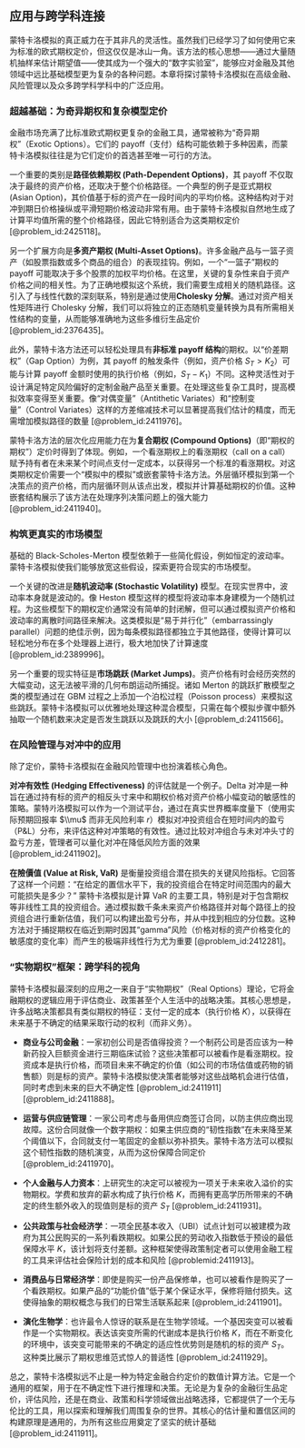 ## 应用与跨学科连接

蒙特卡洛模拟的真正威力在于其非凡的灵活性。虽然我们已经学习了如何使用它来为标准的欧式期权定价，但这仅仅是冰山一角。该方法的核心思想——通过大量随机抽样来估计期望值——使其成为一个强大的“数字实验室”，能够应对金融及其他领域中远比基础模型更为复杂的各种问题。本章将探讨蒙特卡洛模拟在高级金融、风险管理以及众多跨学科学科中的广泛应用。

### 超越基础：为奇异期权和复杂模型定价

金融市场充满了比标准欧式期权更复杂的金融工具，通常被称为“奇异期权”（Exotic Options）。它们的 payoff（支付）结构可能依赖于多种因素，而蒙特卡洛模拟往往是为它们定价的首选甚至唯一可行的方法。

一个重要的类别是**路径依赖期权 (Path-Dependent Options)**，其 payoff 不仅取决于最终的资产价格，还取决于整个价格路径。一个典型的例子是亚式期权 (Asian Option)，其价值基于标的资产在一段时间内的平均价格。这种结构对于对冲到期日价格操纵或平滑短期价格波动非常有用。由于蒙特卡洛模拟自然地生成了计算平均值所需的整个价格路径，因此它特别适合为这类期权定价 [@problem_id:2425118]。

另一个扩展方向是**多资产期权 (Multi-Asset Options)**。许多金融产品与一篮子资产（如股票指数或多个商品的组合）的表现挂钩。例如，一个“一篮子”期权的 payoff 可能取决于多个股票的加权平均价格。在这里，关键的复杂性来自于资产价格之间的相关性。为了正确地模拟这个系统，我们需要生成相关的随机路径。这引入了与线性代数的深刻联系，特别是通过使用**Cholesky 分解**。通过对资产相关性矩阵进行 Cholesky 分解，我们可以将独立的正态随机变量转换为具有所需相关性结构的变量，从而能够准确地为这些多维衍生品定价 [@problem_id:2376435]。

此外，蒙特卡洛方法还可以轻松处理具有**非标准 payoff 结构**的期权。以“价差期权”（Gap Option）为例，其 payoff 的触发条件（例如，资产价格 $S_T > K_2$）可能与计算 payoff 金额时使用的执行价格（例如，$S_T - K_1$）不同。这种灵活性对于设计满足特定风险偏好的定制金融产品至关重要。在处理这些复杂工具时，提高模拟效率变得至关重要。像“对偶变量”（Antithetic Variates）和“控制变量”（Control Variates）这样的方差缩减技术可以显著提高我们估计的精度，而无需增加模拟路径的数量 [@problem_id:2411976]。

蒙特卡洛方法的层次化应用能力在为**复合期权 (Compound Options)**（即“期权的期权”）定价时得到了体现。例如，一个看涨期权上的看涨期权（call on a call）赋予持有者在未来某个时间点支付一定成本，以获得另一个标准的看涨期权。对这类期权定价需要一个“模拟中的模拟”或嵌套蒙特卡洛方法。外层循环模拟到第一个决策点的资产价格，而内层循环则从该点出发，模拟并计算基础期权的价值。这种嵌套结构展示了该方法在处理序列决策问题上的强大能力 [@problem_id:2411940]。

### 构筑更真实的市场模型

基础的 Black-Scholes-Merton 模型依赖于一些简化假设，例如恒定的波动率。蒙特卡洛模拟使我们能够放宽这些假设，探索更符合现实的市场模型。

一个关键的改进是**随机波动率 (Stochastic Volatility)** 模型。在现实世界中，波动率本身就是波动的。像 Heston 模型这样的模型将波动率本身建模为一个随机过程。为这些模型下的期权定价通常没有简单的封闭解，但可以通过模拟资产价格和波动率的离散时间路径来解决。这类模拟是“易于并行化”（embarrassingly parallel）问题的绝佳示例，因为每条模拟路径都独立于其他路径，使得计算可以轻松地分布在多个处理器上进行，极大地加快了计算速度 [@problem_id:2389996]。

另一个重要的现实特征是**市场跳跃 (Market Jumps)**。资产价格有时会经历突然的大幅变动，这无法被平滑的几何布朗运动所捕捉。诸如 Merton 的跳跃扩散模型之类的模型通过在 GBM 过程之上添加一个泊松过程（Poisson process）来模拟这些跳跃。蒙特卡洛模拟可以优雅地处理这种混合模型，只需在每个模拟步骤中额外抽取一个随机数来决定是否发生跳跃以及跳跃的大小 [@problem_d:2411566]。

### 在风险管理与对冲中的应用

除了定价，蒙特卡洛模拟在金融风险管理中也扮演着核心角色。

**对冲有效性 (Hedging Effectiveness)** 的评估就是一个例子。Delta 对冲是一种旨在通过持有标的资产的相反头寸来中和期权价格对资产价格小幅变动的敏感性的策略。蒙特카洛模拟可以作为一个测试平台，通过在真实世界概率度量下（使用实际预期回报率 $\\mu$ 而非无风险利率 $r$）模拟对冲投资组合在短时间内的盈亏（P&L）分布，来评估这种对冲策略的有效性。通过比较对冲组合与未对冲头寸的盈亏方差，管理者可以量化对冲在降低风险方面的效果 [@problem_id:2411902]。

**在險價值 (Value at Risk, VaR)** 是衡量投资组合潜在损失的关键风险指标。它回答了这样一个问题：“在给定的置信水平下，我的投资组合在特定时间范围内的最大可能损失是多少？” 蒙特卡洛模拟是计算 VaR 的主要工具，特别是对于包含期权等非线性工具的投资组合。通过模拟数千条未来资产价格路径并对每个路径上的投资组合进行重新估值，我们可以构建出盈亏分布，并从中找到相应的分位数。这种方法对于捕捉期权在临近到期时因其“gamma”风险（价格对标的资产价格变化的敏感度的变化率）而产生的极端非线性行为尤为重要 [@problem_id:2412281]。

### “实物期权”框架：跨学科的视角

蒙特卡洛模拟最深刻的应用之一来自于“实物期权”（Real Options）理论，它将金融期权的逻辑应用于评估商业、政策甚至个人生活中的战略决策。其核心思想是，许多战略决策都具有类似期权的特征：支付一定的成本（执行价格 $K$），以获得在未来基于不确定的结果采取行动的权利（而非义务）。

*   **商业与公司金融**：一家初创公司是否值得投资？一个制药公司是否应该为一种新药投入巨额资金进行三期临床试验？这些决策都可以被看作是看涨期权。投资成本是执行价格，而项目未来不确定的价值（如公司的市场估值或药物的销售额）则是标的资产。蒙特卡洛模拟使决策者能够对这些战略机会进行估值，同时考虑到未来的巨大不确定性 [@problem_id:2411911] [@problem_id:2411888]。

*   **运营与供应链管理**：一家公司考虑与备用供应商签订合同，以防主供应商出现故障。这份合同就像一个数字期权：如果主供应商的“韧性指数”在未来降至某个阈值以下，合同就支付一笔固定的金额以弥补损失。蒙特卡洛方法可以模拟这个韧性指数的随机演变，从而为这份保障合同定价 [@problem_id:2411970]。

*   **个人金融与人力资本**：上研究生的决定可以被视为一项关于未来收入溢价的实物期权。学费和放弃的薪水构成了执行价格 $K$，而拥有更高学历所带来的不确定的终生额外收入的现值则是标的资产 $S_T$ [@problem_id:2411931]。

*   **公共政策与社会经济学**：一项全民基本收入（UBI）试点计划可以被建模为政府为其公民购买的一系列看跌期权。如果公民的劳动收入指数低于预设的最低保障水平 $K$，该计划将支付差额。这种框架使得政策制定者可以使用金融工程的工具来评估社会保险计划的成本和风险 [@problemid:2411913]。

*   **消费品与日常经济学**：即使是购买一份产品保修单，也可以被看作是购买了一个看跌期权。如果产品的“功能价值”低于某个保证水平，保修将赔付损失。这使得抽象的期权概念与我们的日常生活联系起来 [@problem_id:2411901]。

*   **演化生物学**：也许最令人惊讶的联系是在生物学领域。一个基因突变可以被看作是一个实物期权。表达该突变所需的代谢成本是执行价格 $K$，而在不断变化的环境中，该突变可能带来的不确定的适应性优势则是随机的标的资产 $S_T$。这种类比展示了期权思维范式惊人的普适性 [@problem_id:2411929]。

总之，蒙特卡洛模拟远不止是一种为特定金融合约定价的数值计算方法。它是一个通用的框架，用于在不确定性下进行推理和决策。无论是为复杂的金融衍生品定价，评估风险，还是在商业、政策和科学领域做出战略选择，它都提供了一个无与伦比的工具，用以探索和理解我们周围复杂的世界。其核心的估计量和置信区间的构建原理是通用的，为所有这些应用奠定了坚实的统计基础 [@problem_id:2411911]。